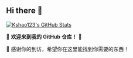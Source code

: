## Hi there 👋

[![Kshao123's GitHub Stats](https://github-readme-stats.zohan.tech/api?username=Kshao123&show_icons=true&hide=contribs,prs&include_all_commits=true&bg_color=30,fcb590,e46454&title_color=fff&text_color=fff&icon_color=fff)](https://github.com/Kshao123)

🤖 **欢迎来到我的 GitHub 仓库！** 🚀

🎉 感谢你的到访，希望你在这里能找到你需要的东西！

